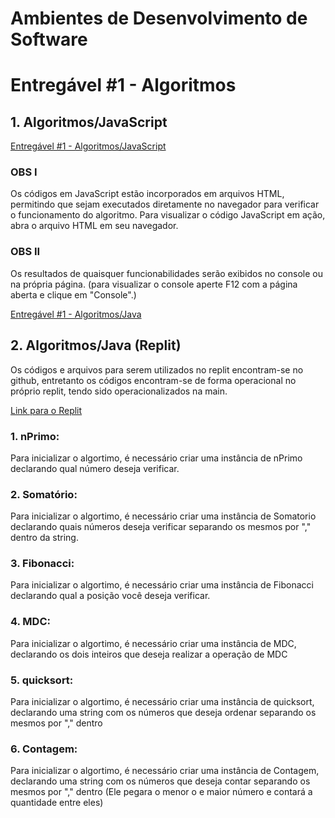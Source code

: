 # Ambientes de Desenvolvimento de Software

# Entregável #1 - Algoritmos
## 1. Algoritmos/JavaScript
[Entregável #1 - Algoritmos/JavaScript](https://github.com/SantoGuru/Trab_Unifor/tree/2bc425da3ed5dbd8b6ff2c76c6c21513829e9055/Trabalhos/Ambientes%20desenv%20de%20software/Entreg%C3%A1vel%20%231%20-%20Algoritmos/JavaScript)

### OBS I
Os códigos em JavaScript estão incorporados em arquivos HTML, permitindo que sejam executados diretamente no navegador para verificar o funcionamento do algoritmo. Para visualizar o código JavaScript em ação, abra o arquivo HTML em seu navegador. 

### OBS II
Os resultados de quaisquer funcionabilidades serão exibidos no console ou na própria página. (para visualizar o console aperte F12 com a página aberta e clique em "Console".)

[Entregável #1 - Algoritmos/Java](https://github.com/SantoGuru/Trab_Unifor/tree/5ff43dc31079079cc56adee5855a704465f7d5ae/Trabalhos/Ambientes%20desenv%20de%20software/Entreg%C3%A1vel%20%231%20-%20Algoritmos/Java)

## 2. Algoritmos/Java (Replit)
Os códigos e arquivos para serem utilizados no replit encontram-se no github, entretanto os códigos encontram-se de forma operacional no próprio replit, tendo sido operacionalizados na main. 

[Link para o Replit](https://replit.com/@SantoGuru/TrabalhoJava?v=1)

### 1. nPrimo:
Para inicializar o algortimo, é necessário criar uma instância de nPrimo declarando qual número deseja verificar.

### 2. Somatório:
Para inicializar o algortimo, é necessário criar uma instância de Somatorio declarando quais números deseja verificar separando os mesmos por "," dentro da string.

### 3. Fibonacci:
Para inicializar o algortimo, é necessário criar uma instância de Fibonacci declarando qual a posição você deseja verificar.

### 4. MDC:
Para inicializar o algortimo, é necessário criar uma instância de MDC, declarando os dois inteiros que deseja realizar a operação de MDC

### 5. quicksort:
Para inicializar o algortimo, é necessário criar uma instância de quicksort, declarando uma string com os números que deseja ordenar separando os mesmos por "," dentro

### 6. Contagem:
Para inicializar o algortimo, é necessário criar uma instância de Contagem, declarando uma string com os números que deseja contar separando os mesmos por "," dentro (Ele pegara o menor o e maior número e contará a quantidade entre eles)
